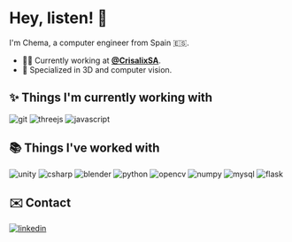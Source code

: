 # Hey, listen! :wave:

I'm Chema, a computer engineer from Spain :es:.

- :technologist: Currently working at **[@CrisalixSA](https://github.com/CrisalixSA)**.
- :mag_right: Specialized in 3D and computer vision.

## :sparkles: Things I'm currently working with

![git](https://img.shields.io/badge/git-F05032?style=for-the-badge&logo=git&logoColor=white)
![threejs](https://img.shields.io/badge/threejs-555555?style=for-the-badge&logo=three.js&logoColor=white)
![javascript](https://img.shields.io/badge/javascript-323330?style=for-the-badge&logo=javascript&logoColor=F7DF1E)

## :books: Things I've worked with

![unity](https://img.shields.io/badge/Unity-222222?style=for-the-badge&logo=unity&logoColor=white)
![csharp](https://img.shields.io/badge/C%23-239120?style=for-the-badge&logo=c-sharp&logoColor=white)
![blender](https://img.shields.io/badge/blender-F5792A?style=for-the-badge&logo=blender&logoColor=white)
![python](https://img.shields.io/badge/python-3670A0?style=for-the-badge&logo=python&logoColor=ffdd54)
![opencv](https://img.shields.io/badge/opencv-27338e?style=for-the-badge&logo=OpenCV&logoColor=white)
![numpy](https://img.shields.io/badge/numpy-013243?style=for-the-badge&logo=numpy&logoColor=white)
![mysql](https://img.shields.io/badge/mysql-333333?style=for-the-badge&logo=mysql&logoColor=white)
![flask](https://img.shields.io/badge/flask-222222?style=for-the-badge&logo=flask&logoColor=white)

## :envelope: Contact

[![linkedin](https://img.shields.io/badge/linkedin-blue?style=for-the-badge&logo=linkedin&logoColor=white)](https://es.linkedin.com/in/jose-manuel-campillo)
